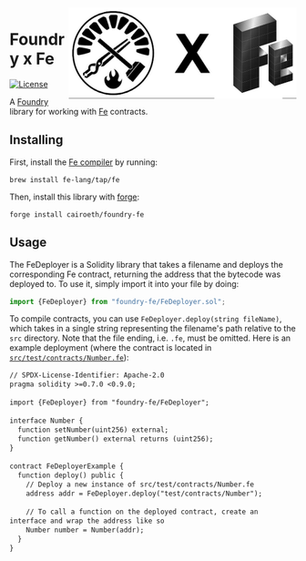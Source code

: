 <img align="right" width="400" height="160" top="140" src="./assets/foundry_fe_banner.jpg">


# Foundry x Fe

[![License](https://img.shields.io/badge/License-Apache_2.0-blue.svg)](https://opensource.org/licenses/Apache-2.0)

A [Foundry](https://github.com/foundry-rs/foundry) library for working with [Fe](https://github.com/ethereum/fe) contracts.


## Installing

First, install the [Fe compiler](https://fe-lang.org/docs/user-guide/installation.html) by running:
```
brew install fe-lang/tap/fe
```

Then, install this library with [forge](https://github.com/foundry-rs/foundry):
```
forge install cairoeth/foundry-fe
```


## Usage

The FeDeployer is a Solidity library that takes a filename and deploys the corresponding Fe contract, returning the address that the bytecode was deployed to. To use it, simply import it into your file by doing:

```js
import {FeDeployer} from "foundry-fe/FeDeployer.sol";
```

To compile contracts, you can use `FeDeployer.deploy(string fileName)`, which takes in a single string representing the filename's path relative to the `src` directory. Note that the file ending, i.e. `.fe`, must be omitted.
Here is an example deployment (where the contract is located in [`src/test/contracts/Number.fe`](./src/test/contracts/Number.fe)):

```solidity
// SPDX-License-Identifier: Apache-2.0
pragma solidity >=0.7.0 <0.9.0;

import {FeDeployer} from "foundry-fe/FeDeployer";

interface Number {
  function setNumber(uint256) external;
  function getNumber() external returns (uint256);
}

contract FeDeployerExample {
  function deploy() public {
    // Deploy a new instance of src/test/contracts/Number.fe
    address addr = FeDeployer.deploy("test/contracts/Number");

    // To call a function on the deployed contract, create an interface and wrap the address like so
    Number number = Number(addr);
  }
}
```
